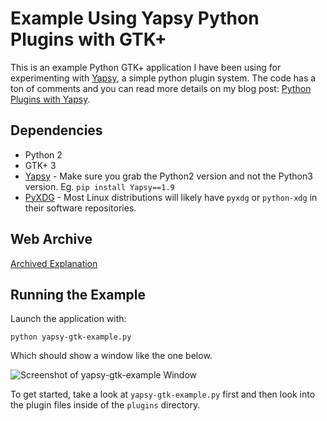Example Using Yapsy Python Plugins with GTK+
============================================

This is an example Python GTK+ application I have been using for experimenting
with [Yapsy](http://yapsy.sourceforge.net/), a simple python plugin system. The
code has a ton of comments and you can read more details on my blog post:
[Python Plugins with Yapsy](http://www.micahcarrick.com/python-gtk-plugins-with-yapsy.html).


Dependencies
------------

* Python 2
* GTK+ 3
* [Yapsy](http://yapsy.sourceforge.net/) - Make sure you grab the Python2 version
and not the Python3 version. Eg. `pip install Yapsy==1.9`
* [PyXDG](http://freedesktop.org/wiki/Software/pyxdg) - Most Linux 
distributions will likely have `pyxdg` or `python-xdg` in their software 
repositories.


Web Archive
-------------------

[Archived Explanation](https://web.archive.org/web/20120618231113/http://www.micahcarrick.com/python-gtk-plugins-with-yapsy.html)


Running the Example
-------------------

Launch the application with:

    python yapsy-gtk-example.py
    
Which should show a window like the one below.

![Screenshot of yapsy-gtk-example Window](http://static.micahcarrick.com/media/images/yapsy-gtk-example/screenshot.png)

To get started, take a look at `yapsy-gtk-example.py` first and then look into
the plugin files inside of the `plugins` directory.

